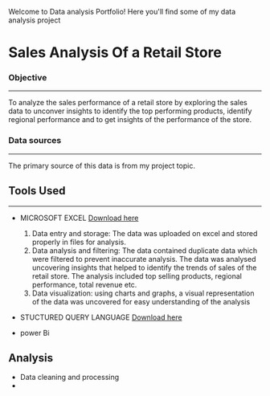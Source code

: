 Welcome to Data analysis Portfolio! Here you'll find some of my data analysis project

# Sales Analysis Of a Retail Store

### Objective
----
To analyze the sales performance of a retail store by exploring the sales data to unconver insights to identify the top performing products, identify regional performance and to get insights of the performance of the store.

### Data sources
---
The primary source of this data is from my project topic.

## Tools Used
---
- MICROSOFT EXCEL [Download here](https:www.microsoft.com)
  1. Data entry and storage:
     The data was uploaded on excel and stored properly in files for analysis.
  2. Data analysis and filtering:
     The data contained duplicate data which were filtered to prevent inaccurate analysis. The data was analysed uncovering insights that helped to identify the trends of sales of the 
     retail store. The analysis included top selling products, regional performance, total revenue etc.
  3. Data visualization:
     using charts and graphs, a visual representation of the data was uncovered for easy understanding of the analysis
   
- STUCTURED QUERY LANGUAGE [ Download here](http://www.microsoft.com)
-  power Bi

## Analysis
- Data cleaning and processing
- 



  
